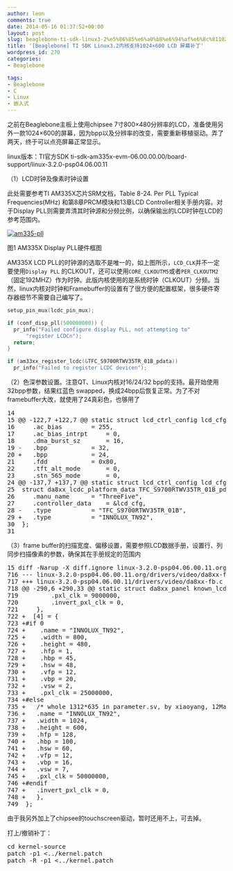 ```yaml
---
author: leon
comments: true
date: 2014-05-16 01:37:52+00:00
layout: post
slug: beaglebone-ti-sdk-linux3-2%e5%86%85%e6%a0%b8%e6%94%af%e6%8c%811024x600%e5%b1%8f%e5%b9%95%e8%a1%a5%e4%b8%81
title: '[Beaglebone] TI SDK Linux3.2内核支持1024×600 LCD 屏幕补丁'
wordpress_id: 270
categories:
- Beaglebone

tags:
- Beaglebone
- C
- Linux
- 嵌入式
---
```


之前在Beaglebone主板上使用chipsee 7寸800×480分辨率的LCD，准备使用另外一款1024×600的屏幕，因为bpp以及分辨率的改变，需要重新移植驱动。弄了两天，终于可以点亮屏幕正常显示。

linux版本：TI官方SDK ti-sdk-am335x-evm-06.00.00.00/board-support/linux-3.2.0-psp04.06.00.11

（1）LCD时钟及像素时钟设置

此处需要参考TI AM335X芯片SRM文档，Table 8-24. Per PLL Typical Frequencies(MHz) 和第8章PRCM模块和13章LCD Controller相关手册内容。对于Display PLL则需要弄清其时钟源和分频比例，以确保输出的LCD时钟在LCD的参考范围内。


[![am335-pll](http://cdn1.snapgram.co/imgs/2015/07/20/am335-pll.gif)](http://cdn1.snapgram.co/imgs/2015/07/20/am335-pll.gif)

图1 AM335X Display PLL硬件框图


AM335X LCD PLL的时钟源的选取不是唯一的，如上图所示，`LCD_CLK`并不一定要使用`Display PLL` 的CLKOUT，还可以使用`CORE_CLKOUTM5`或者`PER_CLKOUTM2`（固定192MHZ）作为时钟。此版内核使用的是系统时钟（CLKOUT）分频。当然，linux内核对时钟和Framebuffer的设置有了很方便的配置框架，很多硬件寄存器细节不需要自己编写了。

```c
setup_pin_mux(lcdc_pin_mux); 

if (conf_disp_pll(500000000)) {
  pr_info("Failed configure display PLL, not attempting to"
      "register LCDCn");
  return;
}

if (am33xx_register_lcdc(&TFC_S9700RTWV35TR_01B_pdata))
  pr_info("Failed to register LCDC devicen");
```

（2）色深参数设置。注意QT、Linux内核对16/24/32 bpp的支持。最开始使用32bpp参数，结果红蓝色 swapped，换成24bpp后恢复正常。为了不对framebuffer大改，就使用了24真彩色，也够用了

<pre>
14 
15 @@ -122,7 +122,7 @@ static struct lcd_ctrl_config lcd_cfg =
16     .ac_bias        = 255,
17     .ac_bias_intrpt     = 0,
18     .dma_burst_sz       = 16,
19 -   .bpp            = 32,
20 +   .bpp            = 24,
21     .fdd            = 0x80,
22     .tft_alt_mode       = 0,
23     .stn_565_mode       = 0,
24 @@ -137,7 +137,7 @@ static struct lcd_ctrl_config lcd_cfg =
25  struct da8xx_lcdc_platform_data TFC_S9700RTWV35TR_01B_pdata = {
26     .manu_name      = "ThreeFive",
27     .controller_data    = &lcd_cfg,
28 -   .type           = "TFC_S9700RTWV35TR_01B",
29 +   .type           = "INNOLUX_TN92",
30  };
31
</pre>


（3）frame buffer的扫描宽度、偏移设置，需要参照LCD数据手册，设置行、列同步扫描像素的参数，确保其在手册规定的范围内

<pre>
15 diff -Narup -X diff.ignore linux-3.2.0-psp04.06.00.11.org/drivers/video/da8xx-fb.c linux-3.2.0-psp04.06.00.11/drivers/video/da8xx-fb.c
716 --- linux-3.2.0-psp04.06.00.11.org/drivers/video/da8xx-fb.c 2013-06-25 21:38:14.000000000 +0000
717 +++ linux-3.2.0-psp04.06.00.11/drivers/video/da8xx-fb.c 2014-05-14 09:55:11.000033638 +0000
718 @@ -290,6 +290,33 @@ static struct da8xx_panel known_lcd_pane
719         .pxl_clk = 9000000,
720         .invert_pxl_clk = 0,
721     },
722 +  [4] = {
723 +#if 0
724 +    .name = "INNOLUX_TN92",
725 +    .width = 800, 
726 +    .height = 480, 
727 +    .hfp = 1, 
728 +    .hbp = 45,
729 +    .hsw = 48,
730 +    .vfp = 12,
731 +    .vbp = 20,
732 +    .vsw = 2, 
733 +    .pxl_clk = 25000000,
734 +#else
735 +   /* whole 1312*635 in parameter.sv, by xiaoyang, 12May14 */
736 +   .name = "INNOLUX_TN92",
737 +   .width = 1024,
738 +   .height = 600,
739 +   .hfp = 128,
740 +   .hbp = 100,
741 +   .hsw = 60,
742 +   .vfp = 12,
743 +   .vbp = 16,
744 +   .vsw = 7,
745 +   .pxl_clk = 50000000,
746 +#endif
747 +   .invert_pxl_clk = 0, 
748 +   },   
749  };
</pre>

由于我另外加上了chipsee的touchscreen驱动，暂时还用不上，可去掉。

打上/撤销补丁：

<pre>
cd kernel-source
patch -p1 <../kernel.patch
patch -R -p1 <../kernel.patch
</pre>



